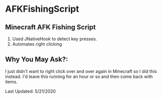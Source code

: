 # AFKFishingScript
Minecraft AFK Fishing Script
-----------------------
1. Used JNativeHook to detect key presses.
2. Automates right clicking

Why You May Ask?:
-----------------
I just didn't want to right click over and over again in Minecraft so I did this instead. I'd leave
this running for an hour or so and then come back with items.

Last Updated: 5/21/2020
